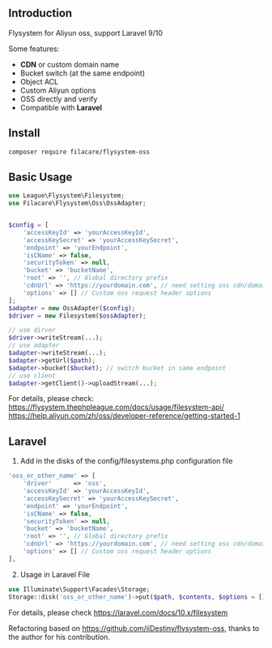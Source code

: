 ## Introduction
Flysystem for Aliyun oss, support Laravel 9/10

Some features:
- **CDN** or custom domain name
- Bucket switch (at the same endpoint)
- Object ACL
- Custom Aliyun options
- OSS directly and verify
- Compatible with **Laravel**

## Install
```bash
composer require filacare/flysystem-oss
```

## Basic Usage
```php
use League\Flysystem\Filesystem;
use Filacare\Flysystem\Oss\OssAdapter;


$config = [
    'accessKeyId' => 'yourAccessKeyId',
    'accessKeySecret' => 'yourAccessKeySecret',
    'endpoint' => 'yourEndpoint',
    'isCName' => false,
    'securityToken' => null,
    'bucket' => 'bucketName',
    'root' => '', // Global directory prefix
    'cdnUrl' => 'https://yourdomain.com', // need setting oss cdn/domain
    'options' => [] // Custom oss request header options
];
$adapter = new OssAdapter($config);
$driver = new Filesystem($ossAdapter);

// use dirver
$driver->writeStream(...);
// use adapter
$adapter->writeStream(...);
$adapter->getUrl($path);
$adapter->bucket($bucket); // switch bucket in same endpoint
// use client
$adapter->getClient()->uploadStream(...);
```
For details, please check:  
https://flysystem.thephpleague.com/docs/usage/filesystem-api/  
https://help.aliyun.com/zh/oss/developer-reference/getting-started-1

## Laravel
1. Add in the disks of the config/filesystems.php configuration file
```php
'oss_or_other_name' => [
    'driver'      => 'oss',
    'accessKeyId' => 'yourAccessKeyId',
    'accessKeySecret' => 'yourAccessKeySecret',
    'endpoint' => 'yourEndpoint',
    'isCName' => false,
    'securityToken' => null,
    'bucket' => 'bucketName',
    'root' => '', // Global directory prefix
    'cdnUrl' => 'https://yourdomain.com', // need setting oss cdn/domain
    'options' => [] // Custom oss request header options
],
```
2. Usage in Laravel File
```php
use Illuminate\Support\Facades\Storage;
Storage::disk('oss_or_other_name')->put($path, $contents, $options = []);
```
For details, please check https://laravel.com/docs/10.x/filesystem

Refactoring based on https://github.com/iiDestiny/flysystem-oss, thanks to the author for his contribution.

